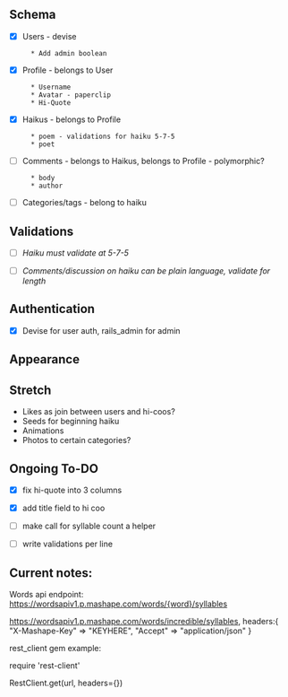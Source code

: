 ## Schema

- [x] Users - devise

        * Add admin boolean

- [x] Profile - belongs to User

        * Username
        * Avatar - paperclip
        * Hi-Quote

- [x] Haikus - belongs to Profile

        * poem - validations for haiku 5-7-5
        * poet

- [ ] Comments - belongs to Haikus, belongs to Profile - polymorphic?

        * body
        * author

- [ ] Categories/tags - belong to haiku

## Validations

- [ ]  _Haiku must validate at 5-7-5_

- [ ]  _Comments/discussion on haiku can be plain language, validate for length_

## Authentication

- [x]  Devise for user auth, rails_admin for admin

## Appearance


## Stretch

  * Likes as join between users and hi-coos?
  * Seeds for beginning haiku
  * Animations
  * Photos to certain categories?


## Ongoing To-DO

- [x] fix hi-quote into 3 columns

- [x] add title field to hi coo

- [ ] make call for syllable count a helper

- [ ] write validations per line



## Current notes:

Words api endpoint:
https://wordsapiv1.p.mashape.com/words/{word}/syllables

https://wordsapiv1.p.mashape.com/words/incredible/syllables,
  headers:{
    "X-Mashape-Key" => "KEYHERE",
    "Accept" => "application/json"
  }

rest_client gem example:

require 'rest-client'

RestClient.get(url, headers={})
